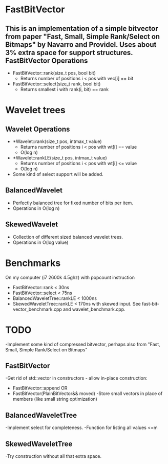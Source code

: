 FastBitVector
====================
This is an implementation of a simple bitvector from paper
"Fast, Small, Simple Rank/Select on Bitmaps" by Navarro and Providel.
Uses about 3% extra space for support structures.
FastBitVector Operations
-----------------------------
- FastBitVector::rank(size_t pos, bool bit)
  * Returns number of positions i < pos with vec[i] == bit
- FastBitVector::select(size_t rank, bool bit)
  * Returns smallest i with rank(i, bit) == rank


Wavelet trees
===========================
Wavelet Operations
-----------------
- \*Wavelet::rank(size_t pos, intmax_t value)
  * Returns number of positions i < pos with wt[i] == value
  * O(log n)
- \*Wavelet::rankLE(size_t pos, intmax_t value)
  * Returns number of positions i < pos with wt[i] <= value
  * O(log n)
- Some kind of select support will be added.

BalancedWavelet
-----------------
- Perfectly balanced tree for fixed number of bits per item.
- Operations in O(log n)

SkewedWavelet
-----------------
- Collection of different sized balanced wavelet trees.
- Operations in O(log value)

Benchmarks
=================
On my computer (i7 2600k 4.5ghz) with popcount instruction
- FastBitVector::rank < 30ns
- FastBitVector::select < 75ns
- BalancedWaveletTree::rankLE < 1000ns
- SkewedWaveletTree::rankLE < 170ns with skewed input.
See fast-bit-vector_benchmark.cpp and wavelet_benchmark.cpp.

TODO
=================
-Implement some kind of compressed bitvector, perhaps also from 
  "Fast, Small, Simple Rank/Select on Bitmaps"

FastBitVector
-------------------
-Get rid of std::vector<bool> in constructors - allow in-place construction:
  * FastBitVector::append OR
  * FastBitVector(PlainBitVector&& moved)
-Store small vectors in place of members (like small string optimization)

BalancedWaveletTree
-------------------
-Implement select for completeness.
-Function for listing all values <=m

SkewedWaveletTree
-------------------
-Try construction without all that extra space.
